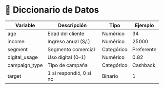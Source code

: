# 📘 Diccionario de Datos

| Variable | Descripción | Tipo | Ejemplo |
|-----------|--------------|------|----------|
| age | Edad del cliente | Numérico | 34 |
| income | Ingreso anual (S/.) | Numérico | 25000 |
| segment | Segmento comercial | Categórico | Preferente |
| digital_usage | Uso digital (0–1) | Numérico | 0.82 |
| campaign_type | Tipo de campaña | Categórico | Cashback |
| target | 1 si respondió, 0 si no | Binario | 1 |
